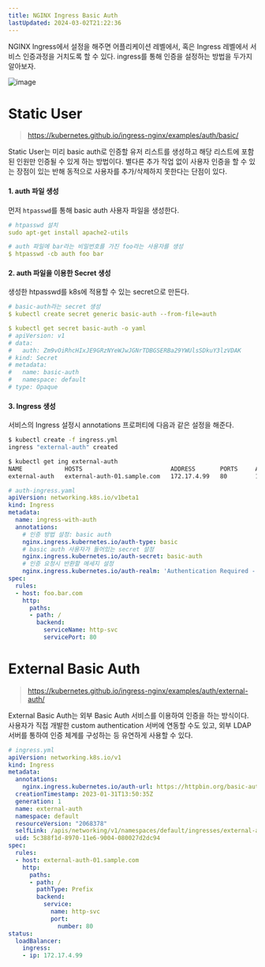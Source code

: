 ```yaml
---
title: NGINX Ingress Basic Auth
lastUpdated: 2024-03-02T21:22:36
---
```


NGINX Ingress에서 설정을 해주면 어플리케이션 레벨에서, 혹은 Ingress 레벨에서 서비스 인증과정을 거치도록 할 수 있다. ingress를 통해 인증을 설정하는 방법을 두가지 알아보자.

![image](https://user-images.githubusercontent.com/81006587/215693937-ad54131b-6e70-448e-b137-b58d222f7579.png)

# Static User

> https://kubernetes.github.io/ingress-nginx/examples/auth/basic/

Static User는 미리 basic auth로 인증할 유저 리스트를 생성하고 해당 리스트에 포함된 인원만 인증될 수 있게 하는 방법이다. 별다른 추가 작업 없이 사용자 인증을 할 수 있는 장점이 있는 반해 동적으로 사용자를 추가/삭제하지 못한다는 단점이 있다.

#### 1. auth 파일 생성

먼저 `htpasswd`를 통해 basic auth 사용자 파일을 생성한다.

```yml
# htpasswd 설치
sudo apt-get install apache2-utils

# auth 파일에 bar라는 비밀번호를 가진 foo라는 사용자를 생성
$ htpasswd -cb auth foo bar
```

#### 2. auth 파일을 이용한 Secret 생성

생성한 htpasswd를 k8s에 적용할 수 있는 secret으로 만든다.

```yml
# basic-auth라는 secret 생성
$ kubectl create secret generic basic-auth --from-file=auth

$ kubectl get secret basic-auth -o yaml
# apiVersion: v1
# data:
#   auth: Zm9vOiRhcHIxJE9GRzNYeWJwJGNrTDBGSERBa29YWUlsSDkuY3lzVDAK
# kind: Secret
# metadata:
#   name: basic-auth
#   namespace: default
# type: Opaque
```

#### 3. Ingress 생성

서비스의 Ingress 설정시 annotations 프로퍼티에 다음과 같은 설정을 해준다.

```bash
$ kubectl create -f ingress.yml
ingress "external-auth" created

$ kubectl get ing external-auth
NAME            HOSTS                         ADDRESS       PORTS     AGE
external-auth   external-auth-01.sample.com   172.17.4.99   80        13s
```

```yml
# auth-ingress.yaml
apiVersion: networking.k8s.io/v1beta1
kind: Ingress
metadata:
  name: ingress-with-auth
  annotations:
    # 인증 방법 설정: basic auth
    nginx.ingress.kubernetes.io/auth-type: basic
    # basic auth 사용자가 들어있는 secret 설정
    nginx.ingress.kubernetes.io/auth-secret: basic-auth
    # 인증 요청시 반환할 메세지 설정
    nginx.ingress.kubernetes.io/auth-realm: 'Authentication Required - foo'
spec:
  rules:
  - host: foo.bar.com
    http:
      paths:
      - path: /
        backend:
          serviceName: http-svc
          servicePort: 80
```

# External Basic Auth

> https://kubernetes.github.io/ingress-nginx/examples/auth/external-auth/

External Basic Auth는 외부 Basic Auth 서비스를 이용하여 인증을 하는 방식이다. 사용자가 직접 개발한 custom authentication 서버에 연동할 수도 있고, 외부 LDAP 서버를 통하여 인증 체계를 구성하는 등 유연하게 사용할 수 있다.

```yml
# ingress.yml
apiVersion: networking.k8s.io/v1
kind: Ingress
metadata:
  annotations:
    nginx.ingress.kubernetes.io/auth-url: https://httpbin.org/basic-auth/user/passwd
  creationTimestamp: 2023-01-31T13:50:35Z
  generation: 1
  name: external-auth
  namespace: default
  resourceVersion: "2068378"
  selfLink: /apis/networking/v1/namespaces/default/ingresses/external-auth
  uid: 5c388f1d-8970-11e6-9004-080027d2dc94
spec:
  rules:
  - host: external-auth-01.sample.com
    http:
      paths:
      - path: /
        pathType: Prefix
        backend:
          service: 
            name: http-svc
            port: 
              number: 80
status:
  loadBalancer:
    ingress:
    - ip: 172.17.4.99
```